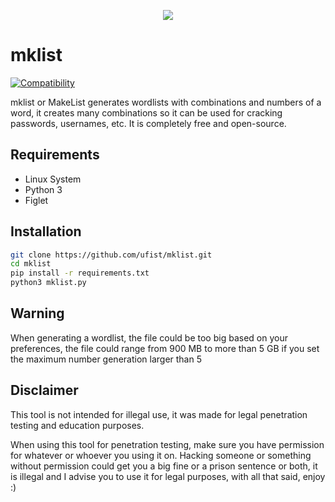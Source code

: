<p align="center"><img src="https://imgur.com/jb7pfyQ" /></p>

# mklist
[![Compatibility](https://img.shields.io/badge/python-3-brightgreen.svg)](PROJECT)

mklist or MakeList generates wordlists with combinations and numbers of a word, it creates many combinations so it can be used for cracking passwords, usernames, etc.
It is completely free and open-source.

## Requirements

- Linux System
- Python 3
- Figlet

## Installation

```bash
git clone https://github.com/ufist/mklist.git
cd mklist
pip install -r requirements.txt
python3 mklist.py
```

## Warning
When generating a wordlist, the file could be too big based on your preferences, the file could range from 900 MB to more than 5 GB if you set the maximum number generation larger than 5

## Disclaimer

This tool is not intended for illegal use, it was made for legal penetration testing and education purposes.

When using this tool for penetration testing, make sure you have permission for whatever or whoever you using it on.
Hacking someone or something without permission could get you a big fine or a prison sentence or both, it is illegal and I advise you to use it for legal purposes, with all that said, enjoy :)
